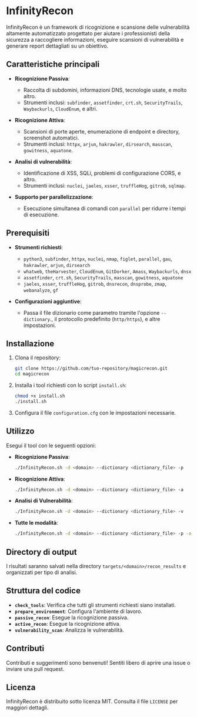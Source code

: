 
# InfinityRecon

InfinityRecon è un framework di ricognizione e scansione delle vulnerabilità altamente automatizzato progettato per aiutare i professionisti della sicurezza a raccogliere informazioni, eseguire scansioni di vulnerabilità e generare report dettagliati su un obiettivo.

## Caratteristiche principali

- **Ricognizione Passiva**:
  - Raccolta di subdomini, informazioni DNS, tecnologie usate, e molto altro.
  - Strumenti inclusi: `subfinder`, `assetfinder`, `crt.sh`, `SecurityTrails`, `Waybackurls`, `CloudEnum`, e altri.

- **Ricognizione Attiva**:
  - Scansioni di porte aperte, enumerazione di endpoint e directory, screenshot automatici.
  - Strumenti inclusi: `httpx`, `arjun`, `hakrawler`, `dirsearch`, `masscan`, `gowitness`, `aquatone`.

- **Analisi di vulnerabilità**:
  - Identificazione di XSS, SQLi, problemi di configurazione CORS, e altro.
  - Strumenti inclusi: `nuclei`, `jaeles`, `xsser`, `truffleHog`, `gitrob`, `sqlmap`.

- **Supporto per parallelizzazione**:
  - Esecuzione simultanea di comandi con `parallel` per ridurre i tempi di esecuzione.

## Prerequisiti

- **Strumenti richiesti**:
  - `python3`, `subfinder`, `httpx`, `nuclei`, `nmap`, `figlet`, `parallel`, `gau`, `hakrawler`, `arjun`, `dirsearch`
  - `whatweb`, `theHarvester`, `CloudEnum`, `GitDorker`, `Amass`, `Waybackurls`, `dnsx`
  - `assetfinder`, `crt.sh`, `SecurityTrails`, `masscan`, `gowitness`, `aquatone`
  - `jaeles`, `xsser`, `truffleHog`, `gitrob`, `dnsrecon`, `dnsprobe`, `zmap`, `webanalyze`, `gf`

- **Configurazioni aggiuntive**:
  - Passa il file dizionario come parametro tramite l'opzione `--dictionary`., il protocollo predefinito (`http/https`), e altre impostazioni.

## Installazione

1. Clona il repository:
   ```bash
   git clone https://github.com/tuo-repository/magicrecon.git
   cd magicrecon
   ```

2. Installa i tool richiesti con lo script `install.sh`:
   ```bash
   chmod +x install.sh
   ./install.sh
   ```

3. Configura il file `configuration.cfg` con le impostazioni necessarie.

## Utilizzo

Esegui il tool con le seguenti opzioni:

- **Ricognizione Passiva**:
  ```bash
  ./InfinityRecon.sh -d <domain> --dictionary <dictionary_file> -p
  ```

- **Ricognizione Attiva**:
  ```bash
  ./InfinityRecon.sh -d <domain> --dictionary <dictionary_file> -a
  ```

- **Analisi di Vulnerabilità**:
  ```bash
  ./InfinityRecon.sh -d <domain> --dictionary <dictionary_file> -v
  ```

- **Tutte le modalità**:
  ```bash
  ./InfinityRecon.sh -d <domain> --dictionary <dictionary_file> -p -a -v
  ```

## Directory di output

I risultati saranno salvati nella directory `targets/<domain>/recon_results` e organizzati per tipo di analisi.

## Struttura del codice

- **`check_tools`**: Verifica che tutti gli strumenti richiesti siano installati.
- **`prepare_environment`**: Configura l'ambiente di lavoro.
- **`passive_recon`**: Esegue la ricognizione passiva.
- **`active_recon`**: Esegue la ricognizione attiva.
- **`vulnerability_scan`**: Analizza le vulnerabilità.

## Contributi

Contributi e suggerimenti sono benvenuti! Sentiti libero di aprire una issue o inviare una pull request.

## Licenza

InfinityRecon è distribuito sotto licenza MIT. Consulta il file `LICENSE` per maggiori dettagli.
